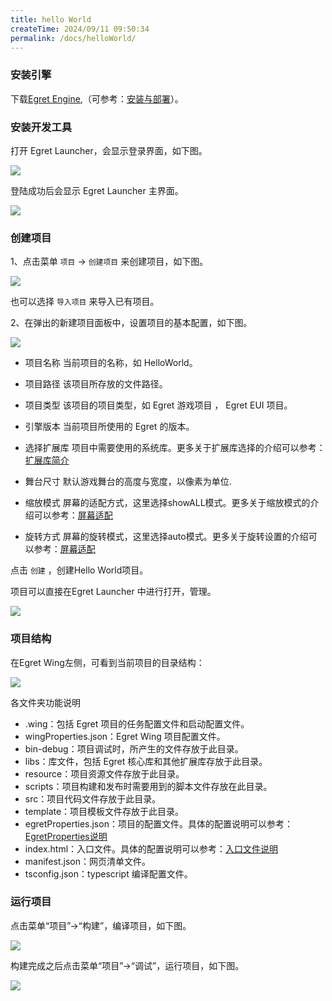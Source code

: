 ```yaml
---
title: hello World
createTime: 2024/09/11 09:50:34
permalink: /docs/helloWorld/
---
```


### 安装引擎

下载[Egret Engine](http://www.egret.com/products/engine.html),（可参考：[安装与部署](../../projectConfig/installation/README.md)）。

### 安装开发工具

打开 Egret Launcher，会显示登录界面，如下图。

![](./login.png)

登陆成功后会显示 Egret Launcher 主界面。

![](./main.png)

### 创建项目

1、点击菜单 `项目` -> `创建项目` 来创建项目，如下图。

![](./project1.png)

也可以选择 `导入项目` 来导入已有项目。


2、在弹出的新建项目面板中，设置项目的基本配置，如下图。

![](project2.png)

* 项目名称 
当前项目的名称，如 HelloWorld。

* 项目路径
该项目所存放的文件路径。

* 项目类型
该项目的项目类型，如 Egret 游戏项目 ， Egret EUI 项目。

* 引擎版本
  当前项目所使用的 Egret 的版本。

* 选择扩展库
项目中需要使用的系统库。更多关于扩展库选择的介绍可以参考：[扩展库简介](../../projectConfig/extendRepSummary/README.md)

* 舞台尺寸
 默认游戏舞台的高度与宽度，以像素为单位.

* 缩放模式
  屏幕的适配方式，这里选择showALL模式。更多关于缩放模式的介绍可以参考：[屏幕适配](../../screenAdaptation/zoomMode/README.md)
	
* 旋转方式
	屏幕的旋转模式，这里选择auto模式。更多关于旋转设置的介绍可以参考：[屏幕适配](../../screenAdaptation/rotationMode/README.md)

点击 `创建` ，创建Hello World项目。

项目可以直接在Egret Launcher 中进行打开，管理。

![](project3.png)

### 项目结构

在Egret Wing左侧，可看到当前项目的目录结构：

![](project4.png)

各文件夹功能说明
* .wing：包括 Egret 项目的任务配置文件和启动配置文件。
* wingProperties.json：Egret Wing 项目配置文件。
* bin-debug：项目调试时，所产生的文件存放于此目录。
* libs：库文件，包括 Egret 核心库和其他扩展库存放于此目录。
* resource：项目资源文件存放于此目录。
* scripts：项目构建和发布时需要用到的脚本文件存放在此目录。
* src：项目代码文件存放于此目录。
* template：项目模板文件存放于此目录。
* egretProperties.json：项目的配置文件。具体的配置说明可以参考：[EgretProperties说明](../../projectConfig/configFile/README.md)
* index.html：入口文件。具体的配置说明可以参考：[入口文件说明](../../projectConfig/indexFile/README.md)
* manifest.json：网页清单文件。
* tsconfig.json：typescript 编译配置文件。


### 运行项目

点击菜单“项目”->“构建”，编译项目，如下图。

![](build.png)

构建完成之后点击菜单“项目”->“调试”，运行项目，如下图。

![](debug1.png)
